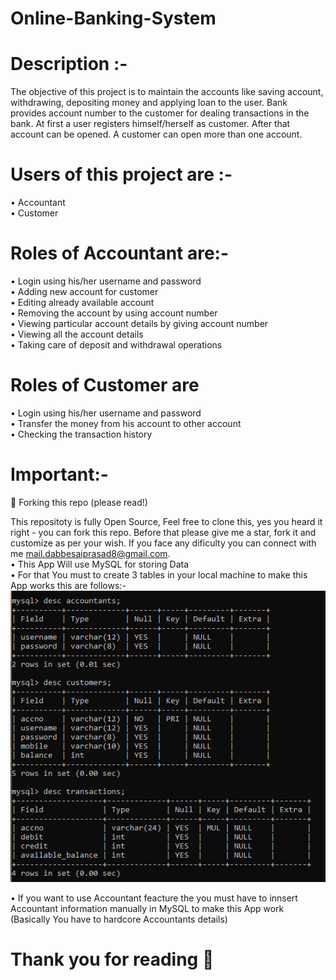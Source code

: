 # Online-Banking-System
# Description :-
The objective of this project is to maintain the accounts like saving account, withdrawing, depositing money and applying loan to the user. Bank provides account number to the customer for dealing transactions in the bank. At first a user registers himself/herself as customer. After that account can be opened. A customer can open more than one account.

# Users of this project are :-
• Accountant </br>
• Customer </br>

# Roles of Accountant are:-
• Login using his/her username and password</br>
• Adding new account for customer</br>
• Editing already available account</br>
• Removing the account by using account number</br>
• Viewing particular account details by giving account number</br>
• Viewing all the account details</br>
• Taking care of deposit and withdrawal operations</br>

# Roles of Customer are</br>
• Login using his/her username and password</br>
• Transfer the money from his account to other account</br>
• Checking the transaction history</br>

# Important:-</br>
🚨 Forking this repo (please read!)<br>

This repositoty is fully Open Source, Feel free to clone this, yes you heard it right - you can fork this repo. Before that please give me a star, fork it and customize as per your wish. If you face any dificulty you can connect with me mail.dabbesaiprasad8@gmail.com.</br>
• This App Will use MySQL for storing Data</br>
• For that You must to create 3 tables in your local machine to make this App works this are follows:-</br>
![alt text](Tables.png)</br>

• If you want to use Accountant feacture the you must have to innsert Accountant information manually in MySQL to make this App work (Basically You have to hardcore Accountants details)</br>


# Thank you for reading 🤗 



